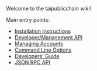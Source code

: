 Welcome to the taipublicchain wiki!

Main entry points:

* [Installation Instructions](https://github.com/taiyuechain/taipublicchain/wiki/Building-Truechain)
* [Developer/Management API](https://github.com/taiyuechain/taipublicchain/wiki/Management-API)
* [Managing Accounts](https://github.com/taiyuechain/taipublicchain/wiki/Managing-your-accounts)
* [Command Line Options](https://github.com/taiyuechain/taipublicchain/wiki/Command-Line-Options)
* [Developers' Guide](https://github.com/taiyuechain/taipublicchain/wiki/Developers-Guide)
* [JSON RPC API](https://github.com/taiyuechain/taipublicchain/wiki/RPC-API)
